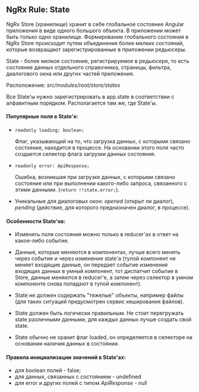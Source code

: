 ## NgRx Rule: State


NgRx Store (хранилище) хранит в себе глобальное состояние Angular приложения в виде одного большого объекта.
В приложении может быть только одно хранилище.
Формирование глобального состояния в NgRx Store происходит путем объединения более мелких состояний, которые возвращают
зарегистрированные в приложении редьюсеры.

State - более мелкое состояние, регистрируемое в редьюсере, то есть состояние данных отдельного справочника, страницы, 
фильтра, диалогового окна или других частей приложения.

Расположение: _src/modules/root/store/states_

Все State'ы нужно зарегистрировать в app.state в соответствии с алфавитным порядком. Располагается там же, где State'ы.

#### Популярные поля в State'е:

- ```readonly loading: boolean;```

  Флаг, указывающий на то, что загрузка данных, с которыми связано состояние, находится в процессе. На основании этого 
поля часто создается селектор флага загрузки данных состояния.
- ```readonly error: ApiResponse;``` 

  Ошибка, возникшая при загрузке данных, с которыми связано состояние или при выполнении какого-либо запроса, связанного
с этими данными.
  (```return !!state.error;```).
- Уникальные для диалоговых окон: _opened_ (открыт ли диалог), _pending_ (действие, для которого предназначен диалог, 
в процессе).

#### Особенности State'ов:

- Изменять поля состояния можно только в reducer'ах в ответ на какое-либо событие. 

- Данные, которые меняются в компонентах, лучше всего менять через событие и через изменение state'а (тупой компонент не 
меняет входящие данные, он передает событие изменения входящих данных в умный компонент, тот диспатчит событие 
в Store, данные меняются в reducer'е, а затем через селектор в умном компоненте снова попадают в тупой компонент).

- State не должен содержать "тяжелые" объекты, например файлы (для таких ситуаций предусмотрен сервис кеширования 
файлов).

- State должен быть логически правильным. Не стоит перегружать state различными данными, для каждых данных лучше создать
свой state.

- State обычно не хранит флаг loaded, он определяется в селекторе на основании наличия данных в состоянии.

#### Правила инициализации значений в State'ах:

- для boolean полей - false;
- для данных, связанных с состоянием - undefined
- для error и других полей с типом _ApiResponse_ - null
